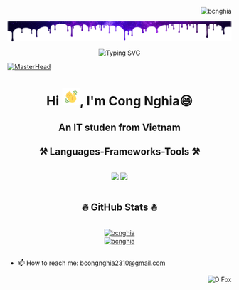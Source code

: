<p align="right"> <img src="https://komarev.com/ghpvc/?username=bcnghia&label=Profile%20views&color=9472b1&style=flat" alt="bcnghia" /> </p>

<!--<p align="right"> <img src="https://visitcount.itsvg.in/api?id=bcnghia&icon=7&color=11" alt="D Fox" /> </p>-->
<!--<p align="right"> <img src="https://komarev.com/ghpvc/?username=bcnghia&label=Profile%20views&color=FF0066&style=flat" alt="bcnghia" /> </p>-->
<p align="center"> <img src="https://raw.githubusercontent.com/bcnghia/bcnghia/main/Resources/DripBanner.png" alt="Top banner"/> </p>
<p align="center">
    <img src="https://readme-typing-svg.herokuapp.com?font=Fira+Code&size=30&duration=3000&pause=500&color=BF94E4&center=true&random=false&width=435&lines=Hi+there!%F0%9F%91%8B;I'm+Cong+Nghia+.+.+.;Nice+to+meet+you!" alt="Typing SVG" /></a>
</p>

<!--<div align="left"> 
  <a href="https://www.linkedin.com/in/nguyen-le-a292331a6/" target="_blank">
    <img src="https://img.shields.io/badge/LinkedIn-0077B5?style=for-the-badge&logo=linkedin&logoColor=white" target="_blank" />
  </a>
</div>-->


[![MasterHead](https://firebasestorage.googleapis.com/v0/b/flexi-coding.appspot.com/o/dempgi7-520f8d5f-63d4-4453-8822-dbc149ae27f8.gif?alt=media&token=91c0c7b2-93c3-4029-b011-1a8703c5730d)](https://rishavchanda.io)
<div align="center">
    <h1 align="center"> Hi 
        <img src="https://raw.githubusercontent.com/bcnghia/bcnghia/master/Resources/wave.gif" alt="Waving hand animated gif" width="40"/>,
   I'm <b>Cong Nghia😄</b></h1> 
    <h2>An IT studen from Vietnam</h2>
  
</div>
<h2 align="center">⚒️ Languages-Frameworks-Tools ⚒️</h2>
<br/>
<div align="center">
    <img src="https://skillicons.dev/icons?i=html,css,vscode,visualstudio,github,git" />
    <img src="https://skillicons.dev/icons?i=cpp,cs,java,python,javascript,firebase,mysql" /><br>
</div>
<br>
<h2 align="center">🔥 GitHub Stats 🔥</h2>
<!-- https://github.com/anuraghazra/github-readme-stats -->
<br>
<div align=center>
  <a href="#" title="D Fox">
    <img width="434" align="center" src="https://github-readme-stats.vercel.app/api?username=bcnghia&theme=material-palenight&show_icons=true&border_color=292D3E&hide_border=true" alt="bcnghia" />
  </a>
  <br>
  <a href="#" title="D Fox">
    <img width="434" align="center" src="https://github-readme-streak-stats.herokuapp.com/?user=bcnghia&theme=material-palenight&hide_border=true" alt="bcnghia" />
  </a>
</div>

<br>
<!--<p align="right"> <img src="https://komarev.com/ghpvc/?username=bcnghia&label=Profile%20views%20preventive&color=bf94e4&style=flat" alt="D Fox" /> </p>-->

- 📫 How to reach me: bcongnghia2310@gmail.com
<p align="right"> <img src="https://visitcount.itsvg.in/api?id=bcnghia&icon=7&color=11" alt="D Fox" /> </p>
<!-- Most used languages
<img align="center" src="https://github-readme-stats.vercel.app/api/top-langs/?username=bcnghia&layout=compact&border_color=292D3E&hide_border=true&title_color=C792EA&icon_color=89DDFF&bg_color=292D3E&text_color=A6ACCD&hide=ShaderLab,powershell,Mathematica,Ruby,Objective-C,Objective,HLSL" />

# 📊 GitHub Stats:
![](https://github-readme-streak-stats.herokuapp.com/?user=bcnghia&theme=dark&hide_border=false)<br/>)
-->

<!-- Source:
( https://readme-typing-svg.herokuapp.com/demo )
Proudly created with GPRM ( https://gprm.itsvg.in ) 
Proudly created with rahuldkjain ( https://rahuldkjain.github.io/gh-profile-readme-generator/ )
Proudly created with repo Github ( https://github.com/anuraghazra/github-readme-stats )
Proudly created with repo Github ( https://github.com/anuraghazra/anuraghazra/blob/master/README.md )
Proudly created with repo Github ( https://github.com/salesp07/salesp07/blob/main/README.md )


Proudly created with Youtuber Trungquandev ( https://www.youtube.com/@trungquandev )
  Github ( https://github.com/trungquandev/trungquandev/blob/main/README.md?plain=1 )
  
Proudly created with Youtuber Rishav Chanda ( https://www.youtube.com/@RishavChanda )
  Github ( https://github.com/rishavchanda/rishavchanda/blob/main/README.md?plain=1 )

THANKS ALL
-->
